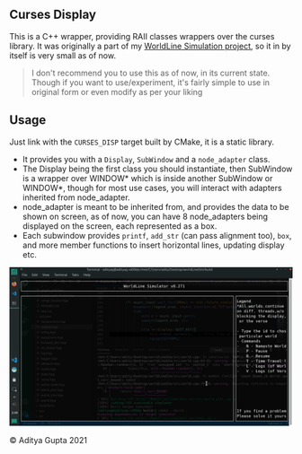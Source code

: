 ## Curses Display

This is a C++ wrapper, providing RAII classes wrappers over the curses library.
It was originally a part of my [WorldLine Simulation project](https://github.com/adi-g15/worldLineSim), so it in by itself is very small as of now.

> I don't recommend you to use this as of now, in its current state. Though if you want to use/experiment, it's fairly simple to use in original form or even modify as per your liking

## Usage

Just link with the `CURSES_DISP` target built by CMake, it is a static library.

* It provides you with a `Display`, `SubWindow` and a `node_adapter` class.
* The Display being the first class you should instantiate, then SubWindow is a wrapper over WINDOW* which is inside another SubWindow or WINDOW*, though for most use cases, you will interact with adapters inherited from node_adapter.
* node_adapter is meant to be inherited from, and provides the data to be shown on screen, as of now, you can have 8 node_adapters being displayed on the screen, each represented as a box.
* Each subwindow provides `printf`, `add_str` (can pass alignment too), `box`, and more member functions to insert horizontal lines, updating display etc.


![Example Build](./demo.png)


:copyright: Aditya Gupta 2021
